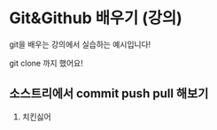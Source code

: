 # Git&Github 배우기 (강의)

git을 배우는 강의에서 실습하는 예시입니다!

git clone 까지 했어요!

## 소스트리에서 commit push pull 해보기

1. 치킨싫어